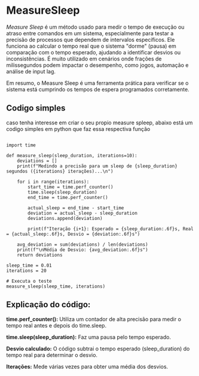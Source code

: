 # MeasureSleep

*Measure Sleep* é um método usado para medir o tempo de execução ou atraso entre comandos em um sistema, especialmente para testar a precisão de processos que dependem de intervalos específicos.
Ele funciona ao calcular o tempo real que o sistema "dorme" (pausa) em comparação com o tempo esperado, ajudando a identificar desvios ou inconsistências. É muito utilizado em cenários onde frações de milissegundos podem impactar o desempenho, como jogos, automação e análise de input lag.

Em resumo, o Measure Sleep é uma ferramenta prática para verificar se o sistema está cumprindo os tempos de espera programados corretamente.

## Codigo simples
caso tenha interesse em criar o seu propio measure spleep, abaixo está um codigo simples em python que faz essa respectiva função

```

import time

def measure_sleep(sleep_duration, iterations=10):
    deviations = []
    print(f"Medindo a precisão para um sleep de {sleep_duration} segundos ({iterations} iterações)...\n")
    
    for i in range(iterations):
        start_time = time.perf_counter()  
        time.sleep(sleep_duration)      
        end_time = time.perf_counter()   
        
        actual_sleep = end_time - start_time
        deviation = actual_sleep - sleep_duration
        deviations.append(deviation)
        
        print(f"Iteração {i+1}: Esperado = {sleep_duration:.6f}s, Real = {actual_sleep:.6f}s, Desvio = {deviation:.6f}s")
    
    avg_deviation = sum(deviations) / len(deviations)
    print(f"\nMédia de Desvio: {avg_deviation:.6f}s")
    return deviations

sleep_time = 0.01  
iterations = 20

# Executa o teste
measure_sleep(sleep_time, iterations)

```

## Explicação do código:

**time.perf_counter():** Utiliza um contador de alta precisão para medir o tempo real antes e depois do time.sleep.

**time.sleep(sleep_duration):** Faz uma pausa pelo tempo esperado.

**Desvio calculado:** O código subtrai o tempo esperado (sleep_duration) do tempo real para determinar o desvio.

**Iterações:** Mede várias vezes para obter uma média dos desvios.
